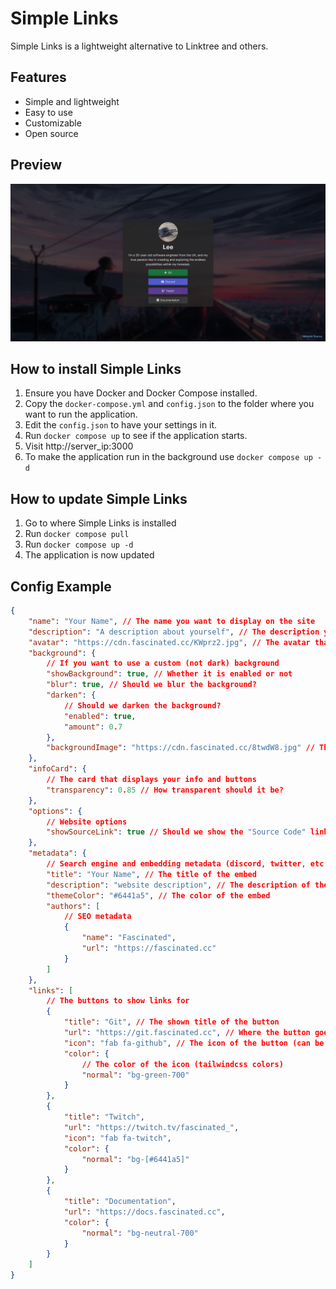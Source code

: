 # Simple Links

Simple Links is a lightweight alternative to Linktree and others.

## Features

- Simple and lightweight
- Easy to use
- Customizable
- Open source

## Preview

![Preview](/media/preview.png)

## How to install Simple Links

1. Ensure you have Docker and Docker Compose installed.
2. Copy the `docker-compose.yml` and `config.json` to the folder where you want to run the application.
3. Edit the `config.json` to have your settings in it.
4. Run `docker compose up` to see if the application starts.
5. Visit http://server_ip:3000
6. To make the application run in the background use `docker compose up -d`

## How to update Simple Links

1. Go to where Simple Links is installed
2. Run `docker compose pull`
3. Run `docker compose up -d`
4. The application is now updated

## Config Example

```json
{
	"name": "Your Name", // The name you want to display on the site
	"description": "A description about yourself", // The description you want to use
	"avatar": "https://cdn.fascinated.cc/KWprz2.jpg", // The avatar that is shown at the top of the site
	"background": {
		// If you want to use a custom (not dark) background
		"showBackground": true, // Whether it is enabled or not
		"blur": true, // Should we blur the background?
		"darken": {
			// Should we darken the background?
			"enabled": true,
			"amount": 0.7
		},
		"backgroundImage": "https://cdn.fascinated.cc/8twdW8.jpg" // The image to use in the background
	},
	"infoCard": {
		// The card that displays your info and buttons
		"transparency": 0.85 // How transparent should it be?
	},
	"options": {
		// Website options
		"showSourceLink": true // Should we show the "Source Code" link
	},
	"metadata": {
		// Search engine and embedding metadata (discord, twitter, etc embeds)
		"title": "Your Name", // The title of the embed
		"description": "website description", // The description of the embed
		"themeColor": "#6441a5", // The color of the embed
		"authors": [
			// SEO metadata
			{
				"name": "Fascinated",
				"url": "https://fascinated.cc"
			}
		]
	},
	"links": [
		// The buttons to show links for
		{
			"title": "Git", // The shown title of the button
			"url": "https://git.fascinated.cc", // Where the button goes to when clicked
			"icon": "fab fa-github", // The icon of the button (can be removed to show no icon)
			"color": {
				// The color of the icon (tailwindcss colors)
				"normal": "bg-green-700"
			}
		},
		{
			"title": "Twitch",
			"url": "https://twitch.tv/fascinated_",
			"icon": "fab fa-twitch",
			"color": {
				"normal": "bg-[#6441a5]"
			}
		},
		{
			"title": "Documentation",
			"url": "https://docs.fascinated.cc",
			"color": {
				"normal": "bg-neutral-700"
			}
		}
	]
}
```
